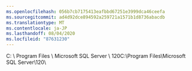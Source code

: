 ```yaml
---
ms.openlocfilehash: 056b7cb7175413eafbbd67251e3999dca46ceefa
ms.sourcegitcommit: ad4d92dce894592a259721a1571b1d8736abacdb
ms.translationtype: MT
ms.contentlocale: ja-JP
ms.lasthandoff: 08/04/2020
ms.locfileid: "87631230"
---
```

<span data-ttu-id="6db7a-101">C: \\ Program Files \\ Microsoft SQL Server \\ 120</span><span class="sxs-lookup"><span data-stu-id="6db7a-101">C:\\Program Files\\Microsoft SQL Server\\120</span></span>\\
